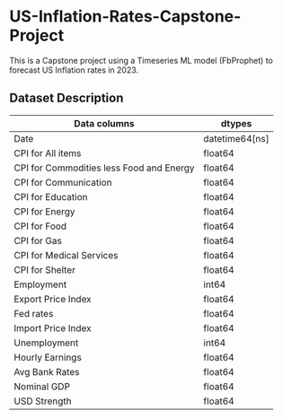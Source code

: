 # US-Inflation-Rates-Capstone-Project
This is a Capstone project using a Timeseries ML model (FbProphet) to forecast US Inflation rates in 2023.

## Dataset Description

Data columns | dtypes |
--- | --- 
Date | datetime64[ns] 
CPI for All items | float64
CPI for Commodities less Food and Energy | float64
CPI for Communication | float64
CPI for Education | float64
CPI for Energy | float64
CPI for Food | float64
CPI for Gas | float64
CPI for Medical Services | float64
CPI for Shelter | float64
Employment | int64
Export Price Index | float64
Fed rates | float64
Import Price Index | float64
Unemployment | int64
Hourly Earnings | float64
Avg Bank Rates | float64
Nominal GDP | float64
USD Strength | float64
